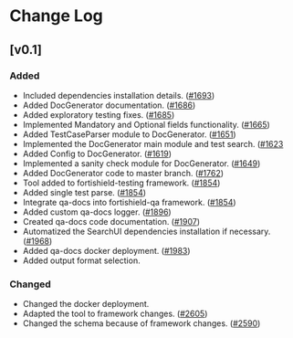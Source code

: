 # Change Log

## [v0.1]

### Added
  - Included dependencies installation details. ([#1693](https://github.com/fortishield/fortishield-qa/pull/1693))
  - Added DocGenerator documentation. ([#1686](https://github.com/fortishield/fortishield-qa/pull/1686))
  - Added exploratory testing fixes. ([#1685](https://github.com/fortishield/fortishield-qa/pull/1685))
  - Implemented Mandatory and Optional fields functionality. ([#1665](https://github.com/fortishield/fortishield-qa/pull/1665))
  - Added TestCaseParser module to DocGenerator. ([#1651](https://github.com/fortishield/fortishield-qa/pull/1651))
  - Implemented the DocGenerator main module and test search. ([#1623](https://github.com/fortishield/fortishield-qa/pull/1623)
  - Added Config to DocGenerator. ([#1619](https://github.com/fortishield/fortishield-qa/pull/1619))
  - Implemented a sanity check module for DocGenerator. ([#1649](https://github.com/fortishield/fortishield-qa/pull/1649))
  - Added DocGenerator code to master branch. ([#1762](https://github.com/fortishield/fortishield-qa/pull/1762))
  - Tool added to fortishield-testing framework. ([#1854](https://github.com/fortishield/fortishield-qa/pull/1854))
  - Added single test parse. ([#1854](https://github.com/fortishield/fortishield-qa/pull/1854))
  - Integrate qa-docs into fortishield-qa framework. ([#1854](https://github.com/fortishield/fortishield-qa/pull/1854))
  - Added custom qa-docs logger. ([#1896](https://github.com/fortishield/fortishield-qa/pull/1896))
  - Created qa-docs code documentation. ([#1907](https://github.com/fortishield/fortishield-qa/pull/1907))
  - Automatized the SearchUI dependencies installation if necessary. ([#1968](https://github.com/fortishield/fortishield-qa/pull/1968))
  - Added qa-docs docker deployment. ([#1983](https://github.com/fortishield/fortishield-qa/pull/1983))
  - Added output format selection.

### Changed

- Changed the docker deployment. 
- Adapted the tool to framework changes. ([#2605](https://github.com/fortishield/fortishield-qa/pull/2605))
- Changed the schema because of framework changes. ([#2590](https://github.com/fortishield/fortishield-qa/issues/2590))
